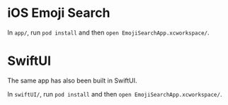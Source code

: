 # iOS Emoji Search

In `app/`, run `pod install` and then `open EmojiSearchApp.xcworkspace/`.

# SwiftUI

The same app has also been built in SwiftUI.

In `swiftUI/`, run `pod install` and then `open EmojiSearchApp.xcworkspace/`.
